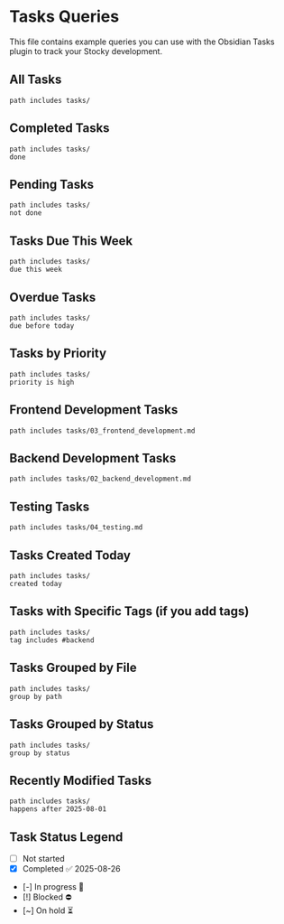 # Tasks Queries

This file contains example queries you can use with the Obsidian Tasks plugin to track your Stocky development.

## All Tasks
```tasks
path includes tasks/
```

## Completed Tasks
```tasks
path includes tasks/
done
```

## Pending Tasks
```tasks
path includes tasks/
not done
```

## Tasks Due This Week
```tasks
path includes tasks/
due this week
```

## Overdue Tasks
```tasks
path includes tasks/
due before today
```

## Tasks by Priority
```tasks
path includes tasks/
priority is high
```

## Frontend Development Tasks
```tasks
path includes tasks/03_frontend_development.md
```

## Backend Development Tasks
```tasks
path includes tasks/02_backend_development.md
```

## Testing Tasks
```tasks
path includes tasks/04_testing.md
```

## Tasks Created Today
```tasks
path includes tasks/
created today
```

## Tasks with Specific Tags (if you add tags)
```tasks
path includes tasks/
tag includes #backend
```

## Tasks Grouped by File
```tasks
path includes tasks/
group by path
```

## Tasks Grouped by Status
```tasks
path includes tasks/
group by status
```

## Recently Modified Tasks
```tasks
path includes tasks/
happens after 2025-08-01
```

## Task Status Legend
- [ ] Not started
- [x] Completed ✅ 2025-08-26
- [-] In progress 🏁 
- [!] Blocked ⛔ 
- [~] On hold ⏳